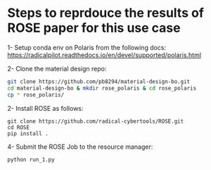 # Steps to reprdouce the results of ROSE paper for this use case

1- Setup conda env on Polaris from the following docs:
https://radicalpilot.readthedocs.io/en/devel/supported/polaris.html


2- Clone the material design repo:
```sh
git clone https://github.com/pb8294/material-design-bo.git
cd material-design-bo & mkdir rose_polaris & cd rose_polaris
cp * rose_polaris/
```

2- Install ROSE as follows:
```
git clone https://github.com/radical-cybertools/ROSE.git
cd ROSE
pip install .
```

4- Submit the ROSE Job to the resource manager:
```sh
python run_1.py
```

